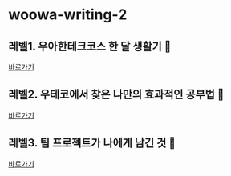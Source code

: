# woowa-writing-2

## 레벨1. 우아한테크코스 한 달 생활기 🐣

[바로가기](level1.md)

## 레벨2. 우테코에서 찾은 나만의 효과적인 공부법 📖

[바로가기](level2.md)

## 레벨3. 팀 프로젝트가 나에게 남긴 것 📝

[바로가기](level3.md)
